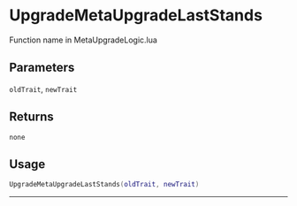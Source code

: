 # UpgradeMetaUpgradeLastStands
Function name in MetaUpgradeLogic.lua
## Parameters
`oldTrait`, `newTrait`
## Returns
`none`
## Usage
```lua
UpgradeMetaUpgradeLastStands(oldTrait, newTrait)
```
---
